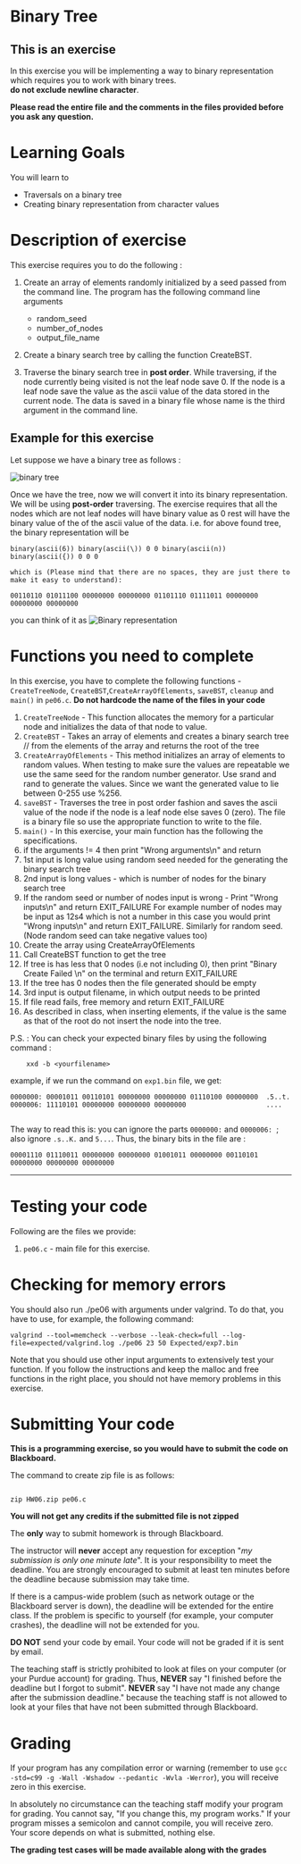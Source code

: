 # Binary Tree

## This is an exercise
In this exercise you will be implementing a way to binary representation which requires you to work with binary trees.  
**do not exclude newline character**.

<strong>Please read the entire file and the comments in the files provided before you ask any question.</strong><br>

# Learning Goals
You will learn to
* Traversals on a binary tree
* Creating binary representation from character values

# Description of exercise
This exercise requires you to do the following :
1. Create an array of elements randomly initialized by a seed passed from the command line. The program has the following command line arguments
	* random_seed 
	* number_of_nodes 
	* output_file_name
	
2. Create a binary search tree by calling the function CreateBST. 
3. Traverse the binary search tree in **post order**. While traversing, if the node currently being visited is not the leaf node save 0. If the node is a leaf node save the value as the ascii value of the data stored in the current node. The data is saved in a binary file whose name is the third argument in the command line.

## Example for this exercise

Let suppose we have a binary tree as follows :

![binary tree](images/binaryTree.png)

Once we have the tree, now we will convert it into its binary representation. We will be using **post-order** traversing.
The exercise requires that all the nodes which are not leaf nodes will have binary value as 0 rest will have the binary value of the of the ascii value of the data.
i.e. for above found tree, the binary representation will be
```
binary(ascii(6)) binary(ascii(\)) 0 0 binary(ascii(n)) binary(ascii({)) 0 0 0

which is (Please mind that there are no spaces, they are just there to make it easy to understand):

00110110 01011100 00000000 00000000 01101110 01111011 00000000 00000000 00000000

```
you can think of it as ![Binary representation](images/printTree.png)

# Functions you need to complete
In this exercise, you have to complete the following functions - `CreateTreeNode`, `CreateBST`,`CreateArrayOfElements`, `saveBST`, `cleanup` and `main()` in `pe06.c`.
**Do not hardcode the name of the files in your code**
1. `CreateTreeNode` -  This function allocates the memory for a particular node and initializes the data of that node to value.
2. `CreateBST` - Takes an array of elements and creates a binary search tree
// from the elements of the array and returns the root of the tree
3. `CreateArrayOfElements` -  This method initializes an array of elements to random values. When testing to make sure the values are repeatable we use the same seed for the random number generator. Use srand and rand to generate the values. Since we want the generated value to lie between 0-255 use %256. 
4. `saveBST` - Traverses the tree in post order fashion and saves the ascii value of the node if the node is a leaf node
else saves 0 (zero). The file is a binary file so use the appropriate function to write to the file.
5. `main()` - In this exercise, your main function has the following the specifications.
  1. if the arguments != 4 then print "Wrong arguments\n" and return
  2. 1st input is long value using random seed needed for the generating the binary search tree
  3. 2nd input is long values - which is number of nodes for the binary search tree
  4. If the random seed or number of nodes input is wrong - Print "Wrong inputs\n" and return EXIT_FAILURE
       For example number of nodes may be input as 12s4 which is not a number in this case you would print "Wrong inputs\n" and return EXIT_FAILURE. Similarly for random seed. (Node random seed can take negative values too)
  5. Create the array using CreateArrayOfElements
  5. Call CreateBST function to get the tree
  6. If tree is has less that 0 nodes (i.e not including 0), then print "Binary Create Failed \n" on the terminal and return EXIT_FAILURE
  7. If the tree has 0 nodes then the file generated should be empty
  8. 3rd input is output filename, in which output needs to be printed
  9. If file read fails, free memory and return EXIT_FAILURE
  10. As described in class, when inserting elements, if the value is the same as that of the root do not insert the node into the tree.

P.S. :  You can check your expected binary files by using the following command :

```
	xxd -b <yourfilename>
```

example, if we run the command on `exp1.bin` file, we get:


```
0000000: 00001011 00110101 00000000 00000000 01110100 00000000  .5..t.
0000006: 11110101 00000000 00000000 00000000                    ....
    
```


The way to read this is: you can ignore the parts `0000000:` and `0000006: `; also ignore `.s..K.` and `5...`. Thus, the binary bits in the file are :

```
00001110 01110011 00000000 00000000 01001011 00000000 00110101 00000000 00000000 00000000

```
 

---------------------
# Testing your code
Following are the files we provide:
1. `pe06.c` - main file for this exercise.


# Checking for memory errors
You should also run ./pe06 with arguments under valgrind. To do that, you have to use, for example, the following command:
```
valgrind --tool=memcheck --verbose --leak-check=full --log-file=expected/valgrind.log ./pe06 23 50 Expected/exp7.bin
```

Note that you should use other input arguments to extensively test your function. If you follow the instructions and keep the malloc and free functions in the right place, you should not have memory problems in this exercise.


# Submitting Your code
**This is a programming exercise, so you would have to submit the code on Blackboard.**

The command to create zip file is as follows:
```

zip HW06.zip pe06.c

```
<strong>You will not get any credits if the submitted file is not zipped</strong>

The **only** way to submit homework is through Blackboard.

The instructor will **never** accept any requestion for exception "*my
submission is only one minute late*".  It is your responsibility to
meet the deadline.  You are strongly encouraged to submit at least ten
minutes before the deadline because submission may take time.

If there is a campus-wide problem (such as network outage or the
Blackboard server is down), the deadline will be extended for the
entire class. If the problem is specific to yourself (for example,
your computer crashes), the deadline will not be extended for
you.

**DO NOT** send your code by email. Your code will not be graded
  if it is sent by email.

The teaching staff is strictly prohibited to look at files on your
computer (or your Purdue account) for grading. Thus, **NEVER** say "I
finished before the deadline but I forgot to submit".  **NEVER** say "I have
not made any change after the submission deadline." because the
teaching staff is not allowed to look at your files that have not been
submitted through Blackboard.


# Grading
If your program has any compilation error or warning (remember to use
`gcc -std=c99 -g -Wall -Wshadow --pedantic -Wvla -Werror`), you will
receive zero in this exercise.

In absolutely no circumstance can the teaching staff modify your
program for grading.  You cannot say, "If you change this, my program
works." If your program misses a semicolon and cannot compile, you
will receive zero.  Your score depends on what is submitted, nothing
else.

**The grading test cases will be made available along with the grades**
